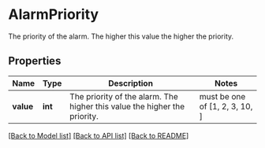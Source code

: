 # AlarmPriority

The priority of the alarm. The higher this value the higher the priority.

## Properties
Name | Type | Description | Notes
------------ | ------------- | ------------- | -------------
**value** | **int** | The priority of the alarm. The higher this value the higher the priority. |  must be one of [1, 2, 3, 10, ]

[[Back to Model list]](../README.md#documentation-for-models) [[Back to API list]](../README.md#documentation-for-api-endpoints) [[Back to README]](../README.md)


